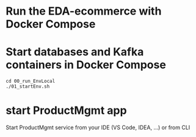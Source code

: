 # Run the EDA-ecommerce with Docker Compose

# Start databases and Kafka containers in Docker Compose

```
cd 00_run_EnvLocal
./01_startEnv.sh
```

# start ProductMgmt app
Start ProductMgmt service from your IDE (VS Code, IDEA, ...) or from CLI



